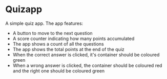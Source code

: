 # Quizapp

 A simple quiz app. The app features: 

- A button to move to the next question
- A score counter indicating how many points accumulated
- The app shows a count of all the questions
- The app shows the total points at the end of the quiz
- When the correct answer is clicked, it's container should be coloured green
- When a wrong answer is clicked, the container should be coloured red and the right one should be coloured green
